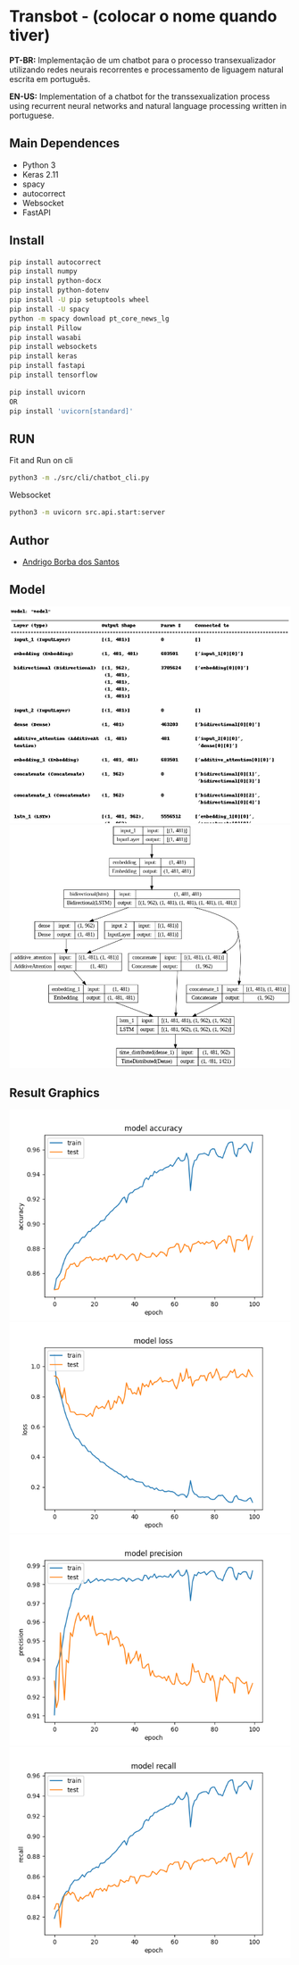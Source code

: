 # Transbot - (colocar o nome quando tiver)

**PT-BR:** Implementação de um chatbot para o processo transexualizador utilizando redes neurais recorrentes e processamento de liguagem natural escrita em português.

**EN-US:** Implementation of a chatbot for the transsexualization process using recurrent neural networks and natural language processing written in portuguese.

## Main Dependences
- Python 3
- Keras 2.11
- spacy
- autocorrect
- Websocket
- FastAPI

## Install
```bash
pip install autocorrect
pip install numpy
pip install python-docx 
pip install python-dotenv
pip install -U pip setuptools wheel
pip install -U spacy
python -m spacy download pt_core_news_lg
pip install Pillow
pip install wasabi
pip install websockets
pip install keras
pip install fastapi
pip install tensorflow
```
```bash
pip install uvicorn
OR
pip install 'uvicorn[standard]'
```

## RUN
Fit and Run on cli
```bash
python3 -m ./src/cli/chatbot_cli.py
```
Websocket
```bash
python3 -m uvicorn src.api.start:server
```

## Author

- [Andrigo Borba dos Santos](https://github.com/andrigoBS)

## Model
![summary](assets/summary.png)
![schema](assets/schema.png)

## Result Graphics
![accuracy](assets/accuracy.png)
![loss](assets/loss.png)
![precision](assets/precision.png)
![recall](assets/recall.png)